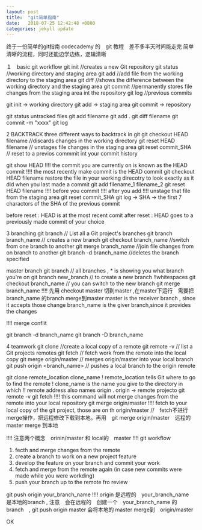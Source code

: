 ```yaml
---
layout: post
title:  "git简单指南"
date:   2018-07-25 12:42:48 +0800
categories: jekyll update
---
```


终于一份简单的git指南
codecademy 的　git 教程　差不多半天时间能走完
简单清晰的流程，同时还能边学边练，逻辑清晰

１　basic git workflow
git init	//creates a new Git repository
git status	//working directory and staging area
git add		//add file from the working directory to the staging area
git diff	//shows the difference between the working directory and the staging area
git commit	//permanently stores file changes from the staging area int the repository
git log		//previous commits

git init -> working directory 
git add -> staging area
git commit -> repository

git status untracked files
git add filename
git add .
git diff filename
git commit -m "xxxx"
git log

2 BACKTRACK
three different ways to backtrack in git
git checkout HEAD filename	//discards changes in the working directory 
git reset HEAD filename		// unstages file changes in the staging area
git reset commit_SHA		// reset to a previos commmit int your commit history

git show HEAD
!!!! the commit you are currently on is known as the HEAD commit
!!!! the most recently make commit is the HEAD commit
git checkout HEAD filename
restore the file in your working direcotry to look exactly as it did when you last made a commit
git add filename_1 filename_2
git reset HEAD filename
!!!! before you commit !!!! after you add !!!! unstage that file from the staging area
git reset commit_SHA
git log -> SHA -> the first 7 charactors of the SHA of the previous commit

before reset : HEAD is at the most recent comit
after  reset : HEAD goes to a previously made commit of your choice

3 branching
git branch	// List all a Git project's branches
git branch branch_name	// creates a new branch
git checkout branch_name	//switch from one branch to another
git merge branch_name		//join file changes from on branch to another
git branch -d branch_name	//deletes the branch specified

master branch
git branch // all branches , * is showing you what branch you're on
git branch new_branch // to create a new branch !!whitespaces
git checkout branch_name // you can switch to the new branch
git merge branch_name
!!!! 先用 checkout master 切到master ,在master下运行　需要把 branch_name 的branch merge到master
master is the receiver branch , since it accepts those change
branch_name is the giver branch,since it provides the changes

!!!! merge conflit 

git branch -d branch_name
git branch -D branch_name


4 teamwork
git clone	//create a local copy of a remote
git remote -v	// list a Git projects remotes
git fetch	// fetch work from the remote into the local copy
git merge origin/master	// merges origin/master into your local branch
git push origin <branch_name> // pushes a local branch to the origin remote

git clone remote_location clone_name
! remote_location tells Git where to go to find the remote
! clone_name is the name you give to the directory in which
!! remote address also names origin . origin -> remote projecto
git remote -v
git fetch
!!!! this command will not merge changes from the remote into your local repository
git merge origin/master
!!!! fetch to your local copy of the git project, those are on th origin/master
//　fetch不进行merge操作，把远程修改下载到本地。再用　git merge origin/master　远程的master  merge 到本地

!!!! 注意两个概念　orinin/master  和  local的　master
!!!! git workflow
1. fecth and merge changes from the remote
2. create a branch to work on a new project feature
3. develop the feature on your branch and commit your work
4. fetch and merge from the remote again (in case new commits were made while you were workding)
5. push your branch up to the remote fro review

git push origin your_branch_name
!!!! origin 是远程的　your_branch_name　是本地的branch , 注意　会在远程的　创建一个　your_branch_name 的branch　, git push origin master 会将本地的 master merge到　origin/master

OK
